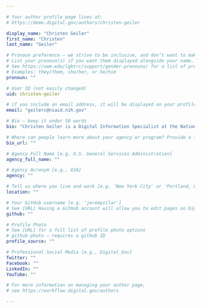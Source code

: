 ```yaml
---

# Your author profile page lives at:
# https://demo.digital.gov/authors/christen-geiler

display_name: "Christen Geiler"
first_name: "Christen"
last_name: "Geiler"

# Pronoun preference — we strive to be inclusive, and don’t want to make assumptions on a person’s first name (be it a gender-neutral name, or is one more common in languages other than English). Learn more http://www.MyPronouns.org
# List your pronoun(s) if you want them displayed alongside your name. Leave it blank and we'll use just your name.
# See https://uwm.edu/lgbtrc/support/gender-pronouns/ for a list of pronouns
# Examples: they/them, she/her, or he/him
pronoun: ""

# User ID (not easily changed)
uid: christen-geiler

# if you include an email address, it will be displayed on your profile page
email: "geilerc@niaid.nih.gov"

# Bio — keep it under 50 words
bio: "Christen Geiler is a Digital Information Specialist at the National Institutes of Health. Christen is currently overseeing NIH’s implementation and adoption of content syndication services and products. Additionally, Christen is currently the Open Opportunities Open and Structured Content Working Group Lead for the Digital Government team at General Service Administration (GSA). Christen has an MBA and a Master’s degree in Organizational Leadership with an emphasis in Project Management from Regis University in Denver, CO. Christen also holds a Master Certificate in Project Management from Villanova University. Christen resides in VA with her family."

# Where can people learn more about your agency or program? Provide a full URL [e.g. 'https://www.example.gov/']
bio_url: ""

# Agency Full Name [e.g. U.S. General Services Administration]
agency_full_name: ""

# Agency Acronym [e.g., GSA]
agency: ""

# Tell us where you live and work [e.g. 'New York City' or 'Portland, OR']
location: ""

# Your GitHub username [e.g. 'jeremyzilar']
# See [URL] Having a GitHub account will allow you to edit pages on DigitalGov. The image used in your GitHub account can also be used to populate your digital.gov profile photo.
github: ""

# Profile Photo
# See [URL] for a full list of profile photo options
# github-photo — requires a github ID
profile_source: ""

# Professional Social Media [e.g., Digital_Gov]
Twitter: ""
Facebook: ""
LinkedIn: ""
YouTube: ""

# For more information on managing your author page,
# see https://workflow.digital.gov/authors

---
```

